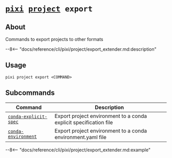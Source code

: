 # <code>[pixi](../../pixi.md) [project](../project.md) export</code>

## About
Commands to export projects to other formats

--8<-- "docs/reference/cli/pixi/project/export_extender.md:description"

## Usage
```
pixi project export <COMMAND>
```

## Subcommands
| Command | Description |
|---------|-------------|
| [`conda-explicit-spec`](export/conda-explicit-spec.md) | Export project environment to a conda explicit specification file |
| [`conda-environment`](export/conda-environment.md) | Export project environment to a conda environment.yaml file |


--8<-- "docs/reference/cli/pixi/project/export_extender.md:example"
